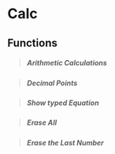 # Calc
## Functions
> ##### Arithmetic Calculations

> ##### Decimal Points

> ##### Show typed Equation

> ##### Erase All

> ##### Erase the Last Number
